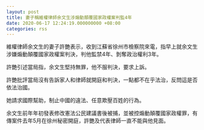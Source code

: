 ```yaml
---
layout: post
title: 妻子稱維權律師余文生涉煽動顛覆國家政權案判監4年
date: 2020-06-17 12:24:19.000000000 +08:00
categories: rss
---
```


維權律師余文生的妻子許艷表示，收到江蘇省徐州市檢察院來電，指早上就余文生涉嫌煽動顛覆國家政權案判決，判他監禁4年、剝奪政治權利3年。

許艷引述當局指，余文生堅持無罪，他不服判決，要求上訴。

許艷批評當局沒有告訴家人和律師就開庭和判決，一點都不在乎法治，反問這是否依法治國。

她請求國際幫助，制止中國的違法、任意欺壓百姓的行為。

余文生前年年初發表修改憲法公民建議書後被捕，並被控煽動顛覆國家政權罪，有傳案件去年5月在徐州秘密開庭，許艷及代表律師一直不能與他見面。
